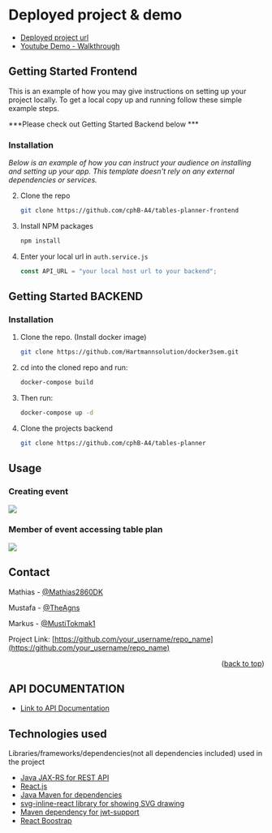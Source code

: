 <!-- Project -->
# Deployed project & demo
* [Deployed project url](https://mustitokmak.com)
* [Youtube Demo - Walkthrough](https://www.youtube.com/watch?v=nDTlmutUROk)

<!-- GETTING STARTED FRONTEND -->
## Getting Started Frontend

This is an example of how you may give instructions on setting up your project locally.
To get a local copy up and running follow these simple example steps.

***Please check out Getting Started Backend below ***

### Installation

_Below is an example of how you can instruct your audience on installing and setting up your app. This template doesn't rely on any external dependencies or services._

2. Clone the repo
   ```sh
   git clone https://github.com/cphB-A4/tables-planner-frontend
   ```
3. Install NPM packages
   ```sh
   npm install
   ```
4. Enter your local url in `auth.service.js`
   ```js
   const API_URL = "your local host url to your backend";
   ```
   
   
   
<!-- GETTING STARTED BACKEND -->
## Getting Started BACKEND

### Installation
1. Clone the repo. (Install docker image)
   ```sh
   git clone https://github.com/Hartmannsolution/docker3sem.git
   ```
2. cd into the cloned repo and run:
   ```sh
   docker-compose build
   ```
3. Then run: 
    ```sh
   docker-compose up -d
   ```
4. Clone the projects backend
   ```sh
   git clone https://github.com/cphB-A4/tables-planner
   ```
   
   
   
<!-- USAGE EXAMPLES -->
## Usage

### Creating event
![](https://github.com/cphB-A4/tables-planner-frontend/blob/main/GIF-tables-planner.gif)

### Member of event accessing table plan
![](https://github.com/cphB-A4/tables-planner-frontend/blob/main/GIF-tables-planner2.gif)





<!-- CONTACT -->
## Contact

Mathias - [@Mathias2860DK](https://www.linkedin.com/in/mathias-enemark-poulsen-8107011bb/)

Mustafa - [@TheAgns](https://www.linkedin.com/in/mathias-enemark-poulsen-8107011bb/)

Markus - [@MustiTokmak1](https://www.linkedin.com/in/mathias-enemark-poulsen-8107011bb/)

Project Link: [https://github.com/your_username/repo_name](https://github.com/your_username/repo_name)

<p align="right">(<a href="#top">back to top</a>)</p>


<!-- API DOCUMENTATION -->
## API DOCUMENTATION
* [Link to API Documentation](https://docs.oracle.com/javaee/7/api/javax/ws/rs/package-summary.html)


<!-- TECHNOLOGIES -->
## Technologies used

Libraries/frameworks/dependencies(not all dependencies included) used in the project

* [Java JAX-RS for REST API](https://docs.oracle.com/javaee/7/api/javax/ws/rs/package-summary.html)
* [React.js](https://reactjs.org/)
* [Java Maven for dependencies](https://maven.apache.org/what-is-maven.html)
* [svg-inline-react library for showing SVG drawing](https://www.npmjs.com/package/svg-inline-react)
* [Maven dependency for jwt-support](https://mvnrepository.com/artifact/com.nimbusds/nimbus-jose-jwt)
* [React Boostrap](https://react-bootstrap.github.io/getting-started/introduction)



